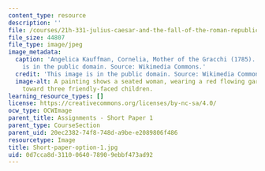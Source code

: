 ```yaml
---
content_type: resource
description: ''
file: /courses/21h-331-julius-caesar-and-the-fall-of-the-roman-republic-spring-2016/0d7cca8d3110064078909ebbf473ad92_Short-paper-option-1.jpg
file_size: 44807
file_type: image/jpeg
image_metadata:
  caption: 'Angelica Kauffman, Cornelia, Mother of the Gracchi (1785). This image
    is in the public domain. Source: Wikimedia Commons.'
  credit: 'This image is in the public domain. Source: Wikimedia Commons.'
  image-alt: A painting shows a seated woman, wearing a red flowing garment, looking
    toward three friendly-faced children.
learning_resource_types: []
license: https://creativecommons.org/licenses/by-nc-sa/4.0/
ocw_type: OCWImage
parent_title: Assignments - Short Paper 1
parent_type: CourseSection
parent_uid: 20ec2382-74f8-748d-a9be-e2089806f486
resourcetype: Image
title: Short-paper-option-1.jpg
uid: 0d7cca8d-3110-0640-7890-9ebbf473ad92
---
```

